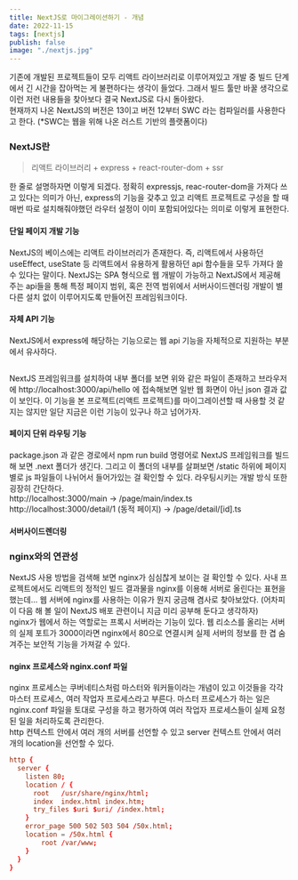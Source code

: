 ```yaml
---
title: NextJS로 마이그레이션하기 - 개념
date: 2022-11-15
tags: [nextjs]
publish: false
image: "./nextjs.jpg"
---
```



기존에 개발된 프로젝트들이 모두 리액트 라이브러리로 이루어져있고 개발 중 빌드 단계에서 긴 시간을 잡아먹는 게 불편하다는 생각이 들었다. 그래서 빌드 툴만 바꿀 생각으로 이런 저런 내용들을 찾아보다 결국 NextJS로 다시 돌아왔다.   
현재까지 나온 NextJS의 버전은 13이고 버전 12부터 SWC 라는 컴파일러를 사용한다고 한다. (*SWC는 웹을 위해 나온 러스트 기반의 플랫폼이다)   

### NextJS란
> 리액트 라이브러리 + express + react-router-dom + ssr   

한 줄로 설명하자면 이렇게 되겠다. 정확히 expressjs, reac-router-dom을 가져다 쓰고 있다는 의미가 아닌, express의 기능을 갖추고 있고 리액트 프로젝트로 구성을 할 때 매번 따로 설치해줘야했던 라우터 설정이 이미 포함되어있다는 의미로 이렇게 표현한다.   

#### 단일 페이지 개발 기능
NextJS의 베이스에는 리액트 라이브러리가 존재한다. 즉, 리액트에서 사용하던 useEffect, useState 등 리액트에서 유용하게 활용하던 api 함수들을 모두 가져다 쓸 수 있다는 말이다. NextJS는 SPA 형식으로 웹 개발이 가능하고 NextJS에서 제공해 주는 api들을 통해 특정 페이지 범위, 혹은 전역 범위에서 서버사이드렌더링 개발이 별다른 설치 없이 이루어지도록 만들어진 프레임워크이다.   

#### 자체 API 기능
NextJS에서 express에 해당하는 기능으로는 웹 api 기능을 자체적으로 지원하는 부분에서 유사하다.   
```js

```
NextJS 프레임워크를 설치하여 내부 폴더를 보면 위와 같은 파일이 존재하고 브라우저에 http://localhost:3000/api/hello 에 접속해보면 일반 웹 화면이 아닌 json 결과 값이 보인다. 이 기능을 본 프로젝트(리액트 프로젝트)를 마이그레이션할 때 사용할 것 같지는 않지만 일단 지금은 이런 기능이 있구나 하고 넘어가자.   

#### 페이지 단위 라우팅 기능
package.json 과 같은 경로에서 npm run build 명령어로 NextJS 프레임워크를 빌드해 보면 .next 폴더가 생긴다. 그리고 이 폴더의 내부를 살펴보면 /static 하위에 페이지별로 js 파일들이 나뉘어서 들어가있는 걸 확인할 수 있다. 라우팅시키는 개발 방식 또한 굉장히 간단하다.   
http://localhost:3000/main -> /page/main/index.ts   
http://localhost:3000/detail/1 (동적 페이지) -> /page/detail/[id].ts


#### 서버사이드렌더링

### nginx와의 연관성

NextJS 사용 방법을 검색해 보면 nginx가 심심찮게 보이는 걸 확인할 수 있다. 사내 프로젝트에서도 리액트의 정적인 빌드 결과물을 nginx를 이용해 서버로 올린다는 표현을 했는데... 웹 서버에 nginx를 사용하는 이유가 뭔지 궁금해 겸사로 찾아보았다. (어차피 이 다음 해 볼 일이 NextJS 배포 관련이니 지금 미리 공부해 둔다고 생각하자)   
nginx가 웹에서 하는 역할로는 프록시 서버라는 기능이 있다. 웹 리소스를 올리는 서버의 실제 포트가 3000이라면 nginx에서 80으로 연결시켜 실제 서버의 정보를 한 겹 숨겨주는 보안적 기능을 가져갈 수 있다.

#### nginx 프로세스와 nginx.conf 파일
nginx 프로세스는 쿠버네티스처럼 마스터와 워커들이라는 개념이 있고 이것들을 각각 마스터 프로세스, 여러 작업자 프로세스라고 부른다. 마스터 프로세스가 하는 일은 nginx.conf 파일을 토대로 구성을 하고 평가하여 여러 작업자 프로세스들이 실제 요청된 일을 처리하도록 관리한다.   
http 컨텍스트 안에서 여러 개의 서버를 선언할 수 있고 server 컨텍스트 안에서 여러 개의 location을 선언할 수 있다.

```conf
http {
  server {
    listen 80;
    location / {
      root   /usr/share/nginx/html;
      index  index.html index.htm;
      try_files $uri $uri/ /index.html;
    }
    error_page 500 502 503 504 /50x.html;
    location = /50x.html {
        root /var/www;
    }
  }
}
```


